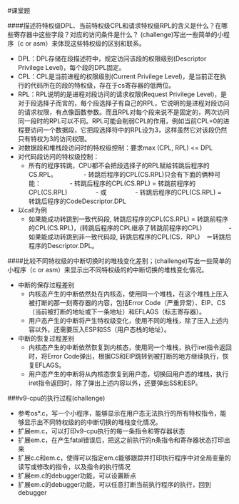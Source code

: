 #课堂题

####描述符特权级DPL、当前特权级CPL和请求特权级RPL的含义是什么？在哪些寄存器中这些字段？对应的访问条件是什么？ (challenge)写出一些简单的小程序（c or asm）来体现这些特权级的区别和联系。
- DPL：DPL存储在段描述符中，规定访问该段的权限级别(Descriptor Privilege Level)，每个段的DPL固定。
- CPL：CPL是当前进程的权限级别(Current Privilege Level)，是当前正在执行的代码所在的段的特权级，存在于cs寄存器的低两位。
- RPL：RPL说明的是进程对段访问的请求权限(Request Privilege Level)，是对于段选择子而言的，每个段选择子有自己的RPL，它说明的是进程对段访问的请求权限，有点像函数参数。而且RPL对每个段来说不是固定的，两次访问同一段时的RPL可以不同。RPL可能会削弱CPL的作用，例如当前CPL=0的进程要访问一个数据段，它把段选择符中的RPL设为3，这样虽然它对该段仍然只有特权为3的访问权限。
- 对数据段和堆栈段访问时的特权级控制：要求max (CPL, RPL) <= DPL
- 对代码段访问的特权级控制：
    - 所有的程序转跳，CPU都不会把段选择子的RPL赋给转跳后程序的CS.RPL。
　　　　- 转跳后程序的CPL(CS.RPL)只会有下面的俩种可能：
　    　　　- 转跳后程序的CPL(CS.RPL) = 转跳前程序的CPL(CS.RPL) 
　　　    　- 或
　　　    　- 转跳后程序的CPL(CS.RPL) =　转跳后程序的CodeDescriptor.DPL
- 以call为例
    - 如果能成功转跳到一致代码段, 转跳后程序的CPL(CS.RPL) = 转跳前程序的CPL(CS.RPL)，(转跳后程序的CPL继承了转跳前程序的CPL)
　　　　- 如果能成功转跳到非一致代码段, 转跳后程序的CPL(CS．RPL)　＝转跳后程序的Descriptor.DPL。

####比较不同特权级的中断切换时的堆栈变化差别；(challenge)写出一些简单的小程序（c or asm）来显示出不同特权级的的中断切换的堆栈变化情况。

- 中断的保存过程差别
	- 内核态产生的中断依然处在内核态，使用同一个堆栈，在这个堆栈上压入被打断的那一刻寄存器的内容，包括Error Code（严重异常）、EIP、CS（当前被打断的地址或下一条地址）和EFLAGS（标志寄存器）。
	- 用户态产生的中断将产生特权级变化，使用不同的堆栈，除了压入上述内容以外，还需要压入ESP和SS（用户态栈的地址）。
- 中断的恢复过程差别
	- 内核态产生的中断依然恢复到内核态，使用同一个堆栈，执行iret指令返回时，将Error Code弹出，根据CS和EIP跳转到被打断的地方继续执行，恢复EFLAGS。
	- 用户态产生的中断将从内核态恢复到用户态，切换回用户态的堆栈，执行iret指令返回时，除了弹出上述内容以外，还要弹出SS和ESP。

###v9-cpu的执行过程(challenge)
- 参考os*.c，写一个小程序，能够显示在用户态无法执行的所有特权指令，能够显示出不同特权级的的中断切换的堆栈变化情况。
- 扩展em.c，可以打印v9-cpu执行的每一条指令和寄存器状态
- 扩展em.c，在产生fatal错误后，把这之前执行的n条指令和寄存器状态打印出来
- 扩展c.c和em.c，使得可以指定em.c能够跟踪并打印执行程序中对全局变量的读写或修改的指令，以及指令的执行情况
- 扩展em.c的debugger功能，可以设置断点
- 扩展em.c的debugger功能，可以任意打断当前执行程序的执行，回到debugger

